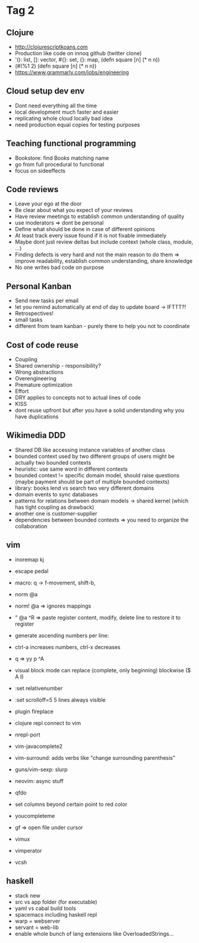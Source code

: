 # Tag 2

## Clojure

 - http://clojurescriptkoans.com
 - Production like code on innoq github (twitter clone)
 - '(): list, []: vector, #{}: set, {}: map, (defn square [n] (* n n))
 - (#(%1 2) (defn square [n] (* n n))
 - https://www.grammarly.com/jobs/engineering

## Cloud setup dev env

 - Dont need everything all the time
 - local development much faster and easier
 - replicating whole cloud locally bad idea
 - need production equal copies for testing purposes

## Teaching functional programming

 - Bookstore: find Books matching name
 - go from full procedural to functional
 - focus on sideeffects

## Code reviews

 - Leave your ego at the door
 - Be clear about what you expect of your reviews
 - Have review meetings to establish common understanding of quality
 - use moderators => dont be personal
 - Define what should be done in case of different opinions
 - At least track every issue found if it is not fixable immediately
 - Maybe dont just review deltas but include context (whole class, module, ...)
 - Finding defects is very hard and not the main reason to do them => improve readability, establish common understanding, share knowledge
 - No one writes bad code on purpose

 ## Personal Kanban

  - Send new tasks per email
  - let you remind automatically at end of day to update board -> IFTTT?!
  - Retrospectives!
  - small tasks
  - different from team kanban - purely there to help you not to coordinate

## Cost of code reuse

- Coupling
- Shared ownership - responsibility?
- Wrong abstractions
- Overengineering
- Premature optimization
- Effort
- DRY applies to concepts not to actual lines of code
- KISS
- dont reuse upfront but after you have a solid understanding why you have duplications

## Wikimedia DDD

 - Shared DB like accessing instance variables of another class
 - bounded context used by two different groups of users might be actually two bounded contexts
 - heuristic: use same word in different contexts
 - bounded context != specific domain model, should raise questions (maybe payment should be part of multiple bounded contexts)
 - library: books lend vs search two very different domains
 - domain events to sync databases
 - patterns for relations between domain models -> shared kernel (which has tight coupling as drawback)
 - another one is customer-supplier
 - dependencies between bounded contexts => you need to organize the collaboration
 
 ## vim

  - inoremap kj <ESC>
  - escape pedal
  - macro: q -> f-movement, shift-b, 
  - norm @a
  - norm! @a => ignores mappings
  - " @a ^R => paste register content, modify, delete line to restore it to register
  
  - generate ascending numbers per line:
  - ctrl-a increases numbers, ctrl-x decreases
  - q => yy p ^A
  - visual block mode can replace (complete, only beginning) blockwise ($ A I)
  - :set relativenumber
  - :set scrolloff=5 5 lines always visible
  - plugin fireplace
  - clojure repl connect to vim
  - nrepl-port
  - vim-javacomplete2
  - vim-surround: adds verbs like "change surrounding parenthesis"
  - guns/vim-sexp: slurp
  - neovim: async stuff
  - qfdo
  - set columns beyond certain point to red color
  - youcompleteme
  - gf => open file under cursor
  - vimux
  - vimperator
  - vcsh

## haskell

 - stack new <project-name>
 - src vs app folder (for executable)
 - yaml vs cabal  build tools
 - spacemacs including haskell repl
 - warp = webserver
 - servant = web-lib
 - enable whole bunch of lang extensions like OverloadedStrings...